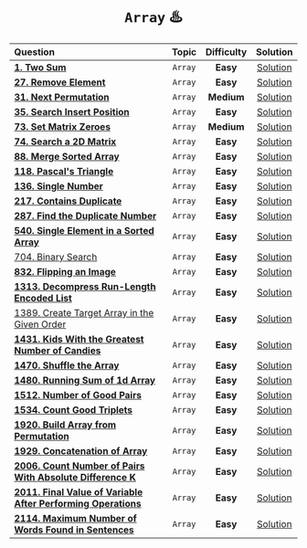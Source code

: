 <div align ="center">
  
# `Array` ♨️
  
  | Question |Topic|Difficulty| Solution |
  | :------- | :------: | :------: |:----:|
  | [**1. Two Sum**](https://leetcode.com/problems/two-sum/) |`Array`| **Easy**|[Solution](../Array/0001.Two_Sum.cpp) |
  | [**27. Remove Element**](https://leetcode.com/problems/remove-element/) |`Array` | **Easy**| [Solution](../Array/0027.Remove_Element.cpp)|
  |[**31. Next Permutation**](https://leetcode.com/problems/next-permutation/)| `Array`|**Medium**|[Solution](../Array/0031.Next_Permutation.cpp)|
  | [**35. Search Insert Position**](https://leetcode.com/problems/search-insert-position/) | `Array`|**Easy** | [Solution](../Array/0035.Search_Insert_Position.cpp) |
  |[**73. Set Matrix Zeroes**](https://leetcode.com/problems/set-matrix-zeroes/) | `Array` |**Medium**| [Solution](../Array/0073.Set_Matrix_Zeroes.cpp)|
  | [**74. Search a 2D Matrix**](https://leetcode.com/problems/search-a-2d-matrix/) |`Array` |**Easy** | [Solution](../Array/0074.Search_a_2D_Matrix.cpp) |
  | [**88. Merge Sorted Array**](https://leetcode.com/problems/merge-sorted-array/) |`Array`| **Easy**| [Solution](../Array/0088.Merge_Sorted_Array.cpp) |
  | [**118. Pascal's Triangle**](https://leetcode.com/problems/pascals-triangle/)|`Array`| **Easy**| [Solution](../Array/0118.Pascal's_Triangle.cpp) |
  | [**136. Single Number**](https://leetcode.com/problems/single-number/)|`Array`| **Easy**| [Solution](../Array/0136.Single_Number.cpp) |
  | [**217. Contains Duplicate**](https://leetcode.com/problems/contains-duplicate/) | `Array`|**Easy** | [Solution](../Array/0217.Contains_Duplicate.cpp) |
  | [**287. Find the Duplicate Number**](https://leetcode.com/problems/find-the-duplicate-number/) | `Array`|**Easy** | [Solution](../Array/0287.Find_the_Duplicate_Number.cpp) |
  | [**540. Single Element in a Sorted Array**](https://leetcode.com/problems/single-element-in-a-sorted-array/) | `Array`|**Easy** | [Solution](../Array/0540.Single_Element_in_a_Sorted_Array.cpp) |
  | [704. Binary Search](https://leetcode.com/problems/binary-search/)| `Array` | **Easy** | [Solution](../Array/0704.Binary_Search.cpp)|
  | [**832. Flipping an Image**](https://leetcode.com/problems/flipping-an-image/) |`Array`| **Easy** | [Solution](../Array/0832.Flipping_an_Image.cpp) |
  | [**1313. Decompress Run-Length Encoded List**](https://leetcode.com/problems/decompress-run-length-encoded-list/) |`Array`|**Easy** | [Solution](../Array/1313.Decompress_Run-Length_Encoded_List.cpp)|
  | [1389. Create Target Array in the Given Order](https://leetcode.com/problems/create-target-array-in-the-given-order/) |`Array`|**Easy** | [Solution](../Array/1313.Decompress_Run-Length_Encoded_List.cpp)|
  | [**1431. Kids With the Greatest Number of Candies**](https://leetcode.com/problems/kids-with-the-greatest-number-of-candies/) | `Array`|**Easy** | [Solution](../Array/1431.Kids_With_the_Greatest_Number_of_Candies.cpp) |
  | [**1470. Shuffle the Array**](https://leetcode.com/problems/shuffle-the-array/) |`Array`| **Easy** | [Solution](../Array/1470.Shuffle_the_Array.cpp)|
  | [**1480. Running Sum of 1d Array**](https://leetcode.com/problems/running-sum-of-1d-array/) |`Array`| **Easy** | [Solution](../Array/1480.Running_Sum_of_1d_Array.cpp) |
  | [**1512. Number of Good Pairs**](https://leetcode.com/problems/number-of-good-pairs/) | `Array`|**Easy** | [Solution](../Array/1512.Number_of_Good_Pairs.cpp) |
  | [**1534. Count Good Triplets**](https://leetcode.com/problems/count-good-triplets/) |`Array`| **Easy** | [Solution](../Array/1534.Count_Good_Triplets.cpp)|
  | [**1920. Build Array from Permutation**](https://leetcode.com/problems/build-array-from-permutation/) | `Array`|**Easy** |[Solution](../Array/1920.Build_Array_from_Permutation.cpp) |
  | [**1929. Concatenation of Array**](https://leetcode.com/problems/concatenation-of-array/) | `Array`|**Easy** | [Solution](../Array/1929.%20Concatenation%20of%20Array.cpp) |
  | [**2006. Count Number of Pairs With Absolute Difference K**](https://leetcode.com/problems/count-number-of-pairs-with-absolute-difference-k/) | `Array`|**Easy** | [Solution](../Array/2006.Count_Number_of_Pairs_With_Absolute_Difference_K.cpp)|
  | [**2011. Final Value of Variable After Performing Operations**](https://leetcode.com/problems/final-value-of-variable-after-performing-operations/) |`Array`| **Easy** | [Solution](../Array/2011.Final_Value_of_Variable_After_Performing_Operations.cpp)|
  | [**2114. Maximum Number of Words Found in Sentences**](https://leetcode.com/problems/maximum-number-of-words-found-in-sentences/) | `Array`|**Easy** | [Solution](../Array/2114.Maximum_Number_of_Words_Found_in_Sentences.cpp)|
  
</div>
